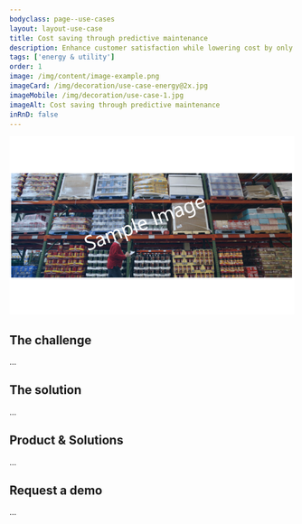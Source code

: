 ```yaml
---
bodyclass: page--use-cases
layout: layout-use-case
title: Cost saving through predictive maintenance
description: Enhance customer satisfaction while lowering cost by only replacing parts that need replacing and maintaining assets driven by maintenance history and inventory.
tags: ['energy & utility']
order: 1
image: /img/content/image-example.png
imageCard: /img/decoration/use-case-energy@2x.jpg
imageMobile: /img/decoration/use-case-1.jpg
imageAlt: Cost saving through predictive maintenance
inRnD: false
---
```

![Cost saving through predictive maintenance](/img/sample-usecase.png)

## The challenge

...

## The solution

...

## Product & Solutions

...

## Request a demo

...

